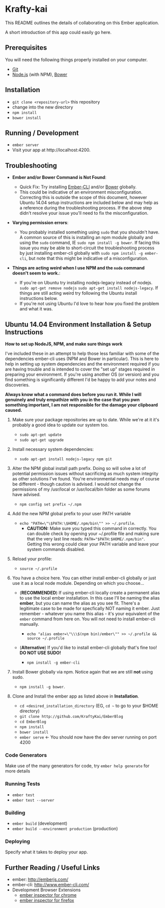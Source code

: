 # Krafty-kai

This README outlines the details of collaborating on this Ember application.

A short introduction of this app could easily go here.

## Prerequisites

You will need the following things properly installed on your computer.

* [Git](http://git-scm.com/)
* [Node.js](http://nodejs.org/) (with NPM), [Bower](http://bower.io/)

## Installation

* `git clone <repository-url>` this repository
* change into the new directory
* `npm install`
* `bower install`

## Running / Development

* `ember server`
* Visit your app at http://localhost:4200.

## Troubleshooting

 * **Ember and/or Bower Command is Not Found**: 
     * Quick Fix: Try installing [Ember-CLI](http://ember-cli.org) and/or [Bower](http://bower.io/) globally.
     * This could be indicative of an environment misconfiguration.  Correcting this is outside the scope of this document, however Ubuntu 14.04 setup instructions are included below and may help as a reference during the troubleshooting process.  If the above step didn't resolve your issue you'll need to fix the misconfiguration.

 * **Varying permission errors**:
     * You probably installed something using `sudo` that you shouldn't have.  A common source of this is installing an npm module globally and using the `sudo` command, IE `sudo npm install -g bower`.  If facing this issue you may be able to short-circuit the troubleshooting process by just installing ember-cli globally with `sudo npm install -g ember-cli`, but note that this might be indicative of a misconfiguration.

 * **Things are acting weird when I use NPM and the `node` command doesn't seem to work.**:
     * If you're on Ubuntu try installing nodejs-legacy instead of nodejs.  `sudo apt-get remove nodejs` `sudo apt-get install nodejs-legacy`. If things are still acting weird try following the Ubuntu install instructions below.
     * If you're not using Ubuntu I'd love to hear how you fixed the problem and what it was.

## Ubuntu 14.04 Environment Installation & Setup Instructions 
**How to set up NodeJS, NPM, and make sure things work**

I've included these in an attempt to help those less familiar with some of the dependencies ember-cli uses (NPM and Bower in particular).  This is here to help in setting up system dependencies and the environment required if you are having trouble and is intended to cover the "set up" stages required in preparing your environment.  If you're using another OS (or version) and you find something is significantly different I'd be happy to add your notes and discoveries.

**Always know what a command does before you run it.  While I will genuinely and truly empathize with you in the case that you pwn something important, I am not responsible for the damage your clipboard caused.**

1. Make sure your package repositories are up to date.  While we're at it it's probably a good idea to update our system too.
    * `sudo apt-get update`
    * `sudo apt-get upgrade`

2. Install necessary system dependencies:
    * `sudo apt-get install nodejs-legacy npm git`

3. Alter the NPM global install path prefix.  Doing so will solve a lot of potential permission issues without sacrificing as much system integrity as other solutions I've found.  You're environmental needs may of course be different - though caution is advised.  I would not change the permissions of my /usr/local or /usr/local/bin folder as some forums have advised.
    * `npm config set prefix ~/.npm`
    
4. Add the new NPM global prefix to your user PATH variable 
    * `echo "PATH=\"\$PATH:\$HOME/.npm/bin\"" >> ~/.profile`.
        * **CAUTION:** Make sure you typed this command in correctly.  You can double check by opening your ~/.profile file and making sure that the very last line reads: `PATH="$PATH:$HOME/.npm/bin"`.  Getting this wrong could clear your PATH variable and leave your system commands disabled.
         
5. Reload your profile:
    * `source ~/.profile`
    
6. You have a choice here.  You can either install ember-cli globally or just use it as a local node module.  Depending on which you choose...

    * (**RECOMMENDED**) If using ember-cli locally create a permanent alias to use the local ember installation.  In this case I'll be naming the alias **ember**, but you can name the alias as you see fit.  There's a legitimate case to be made for specfically NOT naming it ember.  Just remember - whatever you name this alias - it's your equivalent of the `ember` command from here on.  You will not need to install ember-cli manually.
        * `echo "alias ember=\"\\\$(npm bin)/ember\"" >> ~/.profile && source ~/.profile`
        
    * (**Alternative**) If you'd like to install ember-cli globally that's fine too!  **DO NOT USE SUDO!**
        * `npm install -g ember-cli`
    
7. Install Bower globally via npm.  Notice again that we are still **not** using sudo.
    * `npm install -g bower`.

8. Clone and Install the ember app as listed above in **Installation**.
    * `cd <desired_installation_directory` (EG, `cd ~` to go to your $HOME directory)
    * `git clone http://github.com/KraftyKai/EmberBlog`
    * `cd EmberBlog`
    * `npm install` 
    * `bower install`
    * `ember serve` <- You should now have the dev server running on port 4200
 
### Code Generators

Make use of the many generators for code, try `ember help generate` for more details

### Running Tests

* `ember test`
* `ember test --server`

### Building

* `ember build` (development)
* `ember build --environment production` (production)

### Deploying

Specify what it takes to deploy your app.

## Further Reading / Useful Links

* ember: http://emberjs.com/
* ember-cli: http://www.ember-cli.com/
* Development Browser Extensions
  * [ember inspector for chrome](https://chrome.google.com/webstore/detail/ember-inspector/bmdblncegkenkacieihfhpjfppoconhi)
  * [ember inspector for firefox](https://addons.mozilla.org/en-US/firefox/addon/ember-inspector/)

